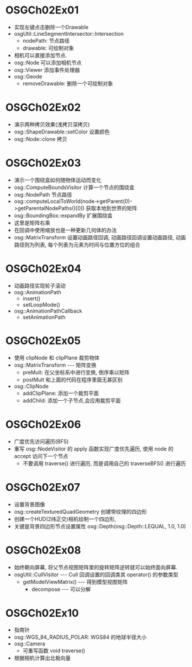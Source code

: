 # OSGCh02Ex01
* 实现左键点击删除一个Drawable
* osgUtil::LineSegmentIntersector::Intersection
	- nodePath: 节点路径
	- drawable: 可绘制对象
* 相机可以直接添加节点.
* osg::Node 可以添加相机节点
* osg::Viewer 添加事件处理器
* osg::Geode
	- removeDrawable: 删除一个可绘制对象

# OSGCh02Ex02
* 演示两种拷贝效果(浅拷贝深拷贝)
* osg::ShapeDrawable::setColor 设置颜色
* osg::Node::clone 拷贝

# OSGCh02Ex03
* 演示一个围绕盒如何随物体运动而变化
* osg::ComputeBoundsVisitor 计算一个节点的围绕盒
* osg::NodePath 节点路径
* osg::computeLocalToWorld(node->getParent(0)->getParentalNodePaths()[0]) 获取本地到世界的矩阵
* osg::BoundingBox::expandBy 扩展围绕盒
* 这里是矩阵右乘
* 在回调中使用缩放也是一种更新几何体的办法
* osg::MatrixTransform 设置动画路径回调, 动画路径回调设置动画路径, 动画路径则为列表, 每个列表为元素为时间与位置方位的组合

# OSGCh02Ex04
* 动画路径实现轮子滚动
* osg::AnimationPath
	- insert()
	- setLoopMode()
* osg::AnimationPathCallback
	- setAnimationPath

# OSGCh02Ex05
* 使用 clipNode 和 clipPlane 裁剪物体
* osg::MatrixTransform --- 矩阵变换
	- preMult: 在父坐标系中进行变换, 倒序乘以矩阵
	- postMult 和上面的代码在程序里面无甚区别
* osg::ClipNode
	- addClipPlane: 添加一个裁剪平面
	- addChild: 添加一个子节点,会应用裁剪平面

# OSGCh02Ex06
* 广度优先访问遍历(BFS)
* 重写 osg::NodeVisitor 的 apply 函数实现广度优先遍历, 使用 node 的 accept 访问下一个节点
	- 不要调用 traverse() 进行遍历, 而是调用自己的 traverseBFS() 进行遍历

# OSGCh02Ex07
* 设置背景图像
* osg::createTexturedQuadGeometry 创建带纹理的四边形
* 创建一个HUD(2纬正交)相机绘制一个四边形,
* 关键是背景四边形节点设置属性 osg::Depth(osg::Depth::LEQUAL, 1.0, 1.0)

# OSGCh02Ex08
* 始终朝向屏幕, 将父节点视图矩阵里的旋转矩阵逆转就可以始终面向屏幕.
* osgUtil::CullVisitor --- Cull 回调设置的回调类其 operator() 的参数类型
	- getModelViewMatrix() --- 得到模型视图矩阵
		- decompose --- 可以分解

# OSGCh02Ex10
* 指南针
* osg::WGS_84_RADIUS_POLAR: WGS84 的地球半径大小
* osg::Camera
	- 可重写函数 void traverse()
* 根据相机计算出北极向量
